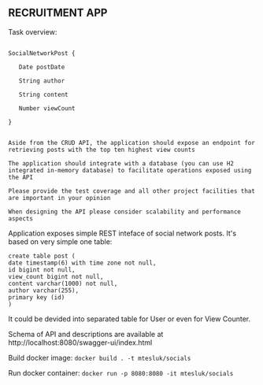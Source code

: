 ## RECRUITMENT APP

Task overview:
```Please prepare a Springboot maven project that will expose a CRUD API for the following object (object defined in pseudo-code):

SocialNetworkPost {

   Date postDate

   String author

   String content

   Number viewCount

}

 
Aside from the CRUD API, the application should expose an endpoint for retrieving posts with the top ten highest view counts

The application should integrate with a database (you can use H2 integrated in-memory database) to facilitate operations exposed using the API

Please provide the test coverage and all other project facilities that are important in your opinion

When designing the API please consider scalability and performance aspects
```


Application exposes simple REST inteface of social network posts.
It's based on very simple one table:
```
create table post (
date timestamp(6) with time zone not null,
id bigint not null,
view_count bigint not null,
content varchar(1000) not null,
author varchar(255),
primary key (id)
)
```
It could be devided into separated table for User or even for View Counter.

Schema of API and descriptions are available at http://localhost:8080/swagger-ui/index.html

Build docker image:
```docker build . -t mtesluk/socials```

Run docker container:
```docker run -p 8080:8080 -it mtesluk/socials```
